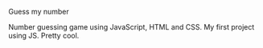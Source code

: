 Guess my number

Number guessing game using JavaScript, HTML and CSS. My first project using JS. Pretty cool.
